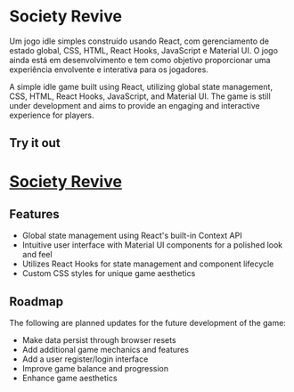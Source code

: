 # Society Revive

Um jogo idle simples construído usando React, com gerenciamento de estado global, CSS, HTML, React Hooks, JavaScript e Material UI. O jogo ainda está em desenvolvimento e tem como objetivo proporcionar uma experiência envolvente e interativa para os jogadores.

A simple idle game built using React, utilizing global state management, CSS, HTML, React Hooks, JavaScript, and Material UI. The game is still under development and aims to provide an engaging and interactive experience for players.

## Try it out
# [Society Revive](http://jobless-jellyfish.surge.sh/)

## Features

- Global state management using React's built-in Context API
- Intuitive user interface with Material UI components for a polished look and feel
- Utilizes React Hooks for state management and component lifecycle
- Custom CSS styles for unique game aesthetics

## Roadmap

The following are planned updates for the future development of the game:

- Make data persist through browser resets
- Add additional game mechanics and features
- Add a user register/login interface
- Improve game balance and progression
- Enhance game aesthetics
